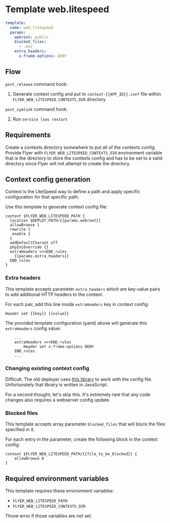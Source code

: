# Template web.litespeed

```yaml
template:
  name: web.litespeed
  params:
    webroot: public
    blocked_files:
      - .env
    extra_headers:
      x-frame-options: DENY
```

## Flow

`post_release` command hook:

1. Generate context config and put to `context-{{APP_ID}}.conf` file within `FLYER_WEB_LITESPEED_CONTEXTS_DIR` directory

`post_symlink` command hook:

2. Run `service lsws restart`

## Requirements

Create a contexts directory somewhere to put all of the contexts config. Provide Flyer with `FLYER_WEB_LITESPEED_CONTEXTS_DIR` environment variable that is the directory to store the contexts config and has to be set to a valid directory since Flyer will not attempt to create the directory.

## Context config generation

Context is the LiteSpeed way to define a path and apply specific configuration for that specific path.

Use this template to generate context config file:

```
context $FLYER_WEB_LITESPEED_PATH {
  location $DEPLOY_PATH/{{params.webroot}}
  allowBrowse 1
  rewrite {
   enable 1
  }
  addDefaultCharset off
  phpIniOverride {}
  extraHeaders <<<END_rules
    {{params.extra_headers}}
  END_rules
}
```

### Extra headers

This template accepts parameter `extra_headers` which are key-value pairs to add additional HTTP headers to the context.

For each pair, add this line inside `extraHeaders` key in context config:

`Header set {{key}} {{value}}`

The provided template configuration (yaml) above will generate this `extraHeaders` config value:

```
    ...
    extraHeaders <<<END_rules
        Header set x-frame-options DENY
    END_rules
    ...
```

### Changing existing context config

Difficult. The old deployer uses [this library](https://github.com/bagaswh/litespeed-conf) to work with the config file. Unfortunately that library is written in JavaScript.

For a second thought, let's skip this. It's extremely rare that any code changes also requires a webserver config update.

### Blocked files

This template accepts array parameter `blocked_files` that will block the files specified in it.

For each entry in the parameter, create the following block in the context config:

```
context $FLYER_WEB_LITESPEED_PATH/{{file_to_be_blocked}} {
    allowBrowse 0
}
```

## Required environment variables

This template requires these environment variables:

- `FLYER_WEB_LITESPEED_PATH`
- `FLYER_WEB_LITESPEED_CONTEXTS_DIR`

Throw error if those variables are not set.

